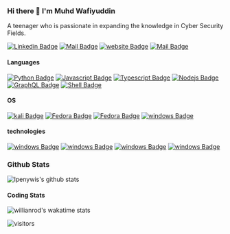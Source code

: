 ### Hi there 👋 I'm Muhd Wafiyuddin

<!--
**WarriorWiras/WarriorWiras** is a ✨ _special_ ✨ repository because its `README.md` (this file) appears on your GitHub profile.

Here are some ideas to get you started:

- 🔭 I’m currently working on ...
- 🌱 I’m currently learning ...
- 👯 I’m looking to collaborate on ...
- 🤔 I’m looking for help with ...
- 💬 Ask me about ...
- 📫 How to reach me: ...
- 😄 Pronouns: ...
- ⚡ Fun fact: ...
-->

A teenager who is passionate in expanding the knowledge in Cyber Security Fields.

[![Linkedin Badge](https://img.shields.io/badge/Wafiyuddin-0077B5?style=flat-square&logo=linkedin&logoColor=white)](https://www.linkedin.com/in/muhd-wafiyuddin-b6a48a189/) [![Mail Badge](https://img.shields.io/badge/hxrsha.v-E4405F?style=flat-square&logo=instagram&logoColor=white)](https://instagram.com/hxrsha.v)
[![website Badge](https://img.shields.io/badge/website-000000?style=flat-square&logo=About.me&logoColor=white)](https://www.harsha.link)
[![Mail Badge](https://img.shields.io/badge/mail@harsha.link-8B89CC?style=flat-square&logo=protonmail&logoColor=white)](mailto:Mail@harsha.link)

#### Languages



[![Python Badge](https://img.shields.io/badge/Python-14354C?style=for-the-badge&logo=python&logoColor=white)](#)
[![Javascript Badge](https://img.shields.io/badge/JavaScript-323330?style=for-the-badge&logo=javascript&logoColor=F7DF1E)](#)
[![Typescript Badge](https://img.shields.io/badge/TypeScript-007ACC?style=for-the-badge&logo=typescript&logoColor=white)](#)
[![Nodejs Badge](https://img.shields.io/badge/Node.js-43853D?style=for-the-badge&logo=node.js&logoColor=white)](#)
[![GraphQL Badge](https://img.shields.io/badge/Java-ED8B00?style=for-the-badge&logo=java&logoColor=white)](#)
[![Shell Badge](https://img.shields.io/badge/Shell_Script-121011?style=for-the-badge&logo=gnu-bash&logoColor=white)](#)

#### OS

[![kali Badge](https://img.shields.io/badge/Kali_Linux-557C94?style=for-the-badge&logo=kali-linux&logoColor=white)](#)
[![Fedora Badge](https://img.shields.io/badge/Ubuntu-E95420?style=for-the-badge&logo=ubuntu&logoColor=white)](#)
[![Fedora Badge](https://img.shields.io/badge/Fedora-294172?style=for-the-badge&logo=fedora&logoColor=white)](#)
[![windows Badge](https://img.shields.io/badge/Windows-0078D6?style=for-the-badge&logo=windows&logoColor=white)](#)

#### technologies

[![windows Badge](https://img.shields.io/badge/Cloudflare-F38020?style=for-the-badge&logo=Cloudflare&logoColor=white)](#)
[![windows Badge](https://img.shields.io/badge/Google_Cloud-4285F4?style=for-the-badge&logo=google-cloud&logoColor=white)](#)
[![windows Badge](https://img.shields.io/badge/Netlify-00C7B7?style=for-the-badge&logo=netlify&logoColor=white)](#)
[![windows Badge](https://img.shields.io/badge/Vercel-000000?style=for-the-badge&logo=vercel&logoColor=white)](#)

### Github Stats

![Ipenywis's github stats](https://github-readme-stats.vercel.app/api?username=harshav167&count_private=true&count_private=true&theme=vision-friendly-dark&show_icons=true)
#### Coding Stats
![willianrod's wakatime stats](https://github-readme-stats.vercel.app/api/wakatime?username=harshav167&count_private=true&theme=vision-friendly-dark&)




![visitors](https://visitor-badge.glitch.me/badge?page_id=harshav167.harshav167)
